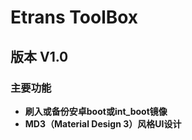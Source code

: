 # Etrans ToolBox
## 版本 V1.0
### 主要功能
- **刷入或备份安卓boot或int_boot镜像**
- **MD3（Material Design 3）风格UI设计**